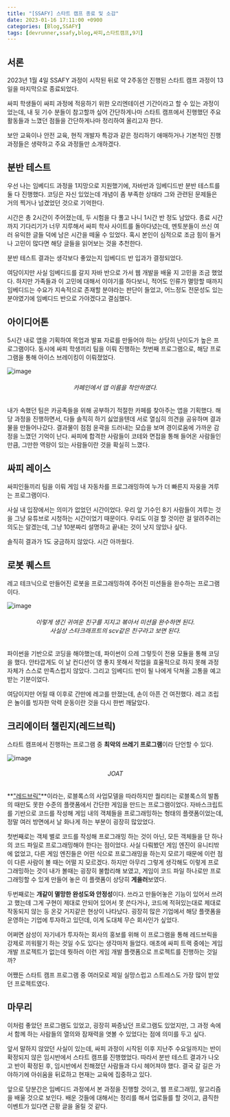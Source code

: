 ```yaml
---
title: "[SSAFY] 스타트 캠프 종료 및 소감"
date: 2023-01-16 17:11:00 +0900
categories: [Blog,SSAFY]
tags: [devrunner,ssafy,blog,싸피,스타트캠프,9기]
---
```


서론
---
2023년 1월 4일 SSAFY 과정이 시작된 뒤로 약 2주동안 진행된 스타트 캠프 과정이 13일을 마지막으로 종료되었다.

싸피 학생들이 싸피 과정에 적응하기 위한 오리엔테이션 기간이라고 할 수 있는 과정이었는데, 내 뒷 기수 분들이 참고할까 싶어 간단하게나마 스타트 캠프에서 진행했던 주요 활동들과 느꼈던 점들을 간단하게나마 정리하여 올리고자 한다.

보안 교육이나 안전 교육, 현직 개발자 특강과 같은 정리하기 애매하거나 기본적인 진행 과정들은 생략하고 주요 과정들만 소개하겠다.

분반 테스트
---
우선 나는 임베디드 과정을 1지망으로 지원했기에, 자바반과 임베디드반 분반 테스트를 둘 다 진행했다.
코딩은 자신 있었는데 개념이 좀 부족한 상태라 그와 관련된 문제들은 거의 찍거나 넘겼었던 것으로 기억한다.

시간은 총 2시간이 주어졌는데, 두 시험을 다 풀고 나니 1시간 반 정도 남았다.
종료 시간까지 기다리기가 너무 지루해서 싸피 학사 사이트를 돌아다녔는데, 멘토분들이 쓰신 여러 유익한 글들 덕에 남은 시간을 떼울 수 있었다.
혹시 본인이 심적으로 조금 힘이 들거나 고민이 많다면 해당 글들을 읽어보는 것을 추천한다.

분반 테스트 결과는 생각보다 좋았는지 임베디드 반 입과가 결정되었다.

여담이지만 사실 임베디드를 갈지 자바 반으로 가서 웹 개발을 배울 지 고민을 조금 했었다.
하지만 가족들과 이 고민에 대해서 이야기를 하다보니, 적어도 인류가 멸망할 때까지 임베디드는 수요가 지속적으로 존재할 분야라는 판단이 들었고, 어느정도 전문성도 있는 분야였기에 임베디드 반으로 가야겠다고 결심했다.

아이디어톤
---
5시간 내로 앱을 기획하여 목업과 발표 자료를 만들어야 하는 상당히 난이도가 높은 프로그램이다.
동시에 싸피 학생끼리 팀을 이뤄 진행하는 첫번째 프로그램으로, 해당 프로그램을 통해 아이스 브레이킹이 이뤄졌었다.

![image](https://user-images.githubusercontent.com/87963766/212590706-40a0c719-6077-4da4-b065-d5e36d9bb520.png)
###### <center>카페인에서 앱 이름을 착안하였다.<center>

내가 속했던 팀은 카공족들을 위해 공부하기 적절한 카페를 찾아주는 앱을 기획했다. 
해당 과정을 진행하면서, 다들 솔직히 하기 싫었을텐데 서로 열심히 의견을 공유하며 결과물을 만들어나갔다.
결과물이 점점 윤곽을 드러내는 모습을 보며 경이로움에 가까운 감정을 느꼈던 기억이 난다.
싸피에 합격한 사람들이 코테와 면접을 통해 들어온 사람들인 만큼, 그만한 역량이 있는 사람들이란 것을 확실히 느꼈다.

싸피 레이스
---
싸피인들끼리 팀을 이뤄 게임 내 자동차를 프로그래밍하여 누가 더 빠른지 자웅을 겨루는 프로그램이다.

사실 내 입장에서는 의미가 없었던 시간이었다.
우리 앞 기수인 8기 사람들이 겨루는 것을 그냥 유튜브로 시청하는 시간이었기 때문이다.
우리도 이걸 할 것이란 걸 알려주려는 의도는 알겠는데, 그냥 10분짜리 설명하고 끝내는 것이 낫지 않았나 싶다.

솔직히 결과가 1도 궁금하지 않았다. 시간 아까웠다.

로봇 퀘스트
---
레고 테크닉으로 만들어진 로봇을 프로그래밍하여 주어진 미션들을 완수하는 프로그램이다.

![image](https://user-images.githubusercontent.com/87963766/212627554-7d51dfe9-4393-4fc2-863b-1d4f85a6890e.png)
###### <center>이렇게 생긴 귀여운 친구를 지지고 볶아서 미션을 완수하면 된다.<br>사실상 스타크래프트의 scv같은 친구라고 보면 된다.<center>

파이썬을 기반으로 코딩을 해야했는데, 파이썬이 으레 그렇듯이 전용 모듈을 통해 코딩을 했다.
안타깝게도 이 날 컨디션이 영 좋지 못해서 작업을 효율적으로 하지 못해 과정 자체가 스스로 만족스럽지 않았다.
그리고 임베디드 반이 될 나에게 닥쳐올 고통을 예고받는 기분이었다.

여담이지만 어릴 때 이후로 간만에 레고를 만졌는데, 손이 아픈 건 여전했다.
레고 조립은 놀이를 빙자한 악력 운동이란 것을 다시 한번 깨달았다.

크리에이터 챌린지(레드브릭)
---
스타트 캠프에서 진행하는 프로그램 중 **최악의 쓰레기 프로그램**이라 단언할 수 있다.

![image](https://user-images.githubusercontent.com/87963766/212627946-0dbf2b65-a9d8-47f5-a057-928c090ac247.png)
###### <center>JOAT<center>

**["레드브릭"](https://redbrick.land/)**이라는, 로블록스의 사업모델을 따라하지만 퀄리티는 로블록스의 발톱의 때만도 못한 수준의 플랫폼에서 간단한 게임을 만드는 프로그램이었다.
자바스크립트를 기반으로 코드를 작성해 게임 내의 객체들을 프로그래밍하는 형태의 플랫폼이었는데, 정말 여러 방면에서 날 화나게 하는 부분이 굉장히 많았었다.

첫번째로는 객체 별로 코드를 작성해 프로그래밍 하는 것이 아닌, 모든 객체들을 단 하나의 코드 파일로 프로그래밍해야 한다는 점이었다.
사실 다뤄봤던 게임 엔진이 유니티밖에 없었고, 다른 게임 엔진들은 어떤 식으로 프로그래밍을 하는지 모르기 때문에 이런 점이 다른 사람이 볼 때는 어떨 지 모르겠다.
하지만 아무리 그렇게 생각해도 이렇게 프로그래밍하는 것이 내가 볼때는 굉장히 불합리해 보였고, 게임이 코드 파일 하나로만 프로그래밍할 수 있게 만들어 놓은 이 플랫폼이 상당히 **게을러**보였다.

두번째로는 **개같이 멸망한 완성도와 안정성**이다.
쓰라고 만들어놓은 기능이 있어서 쓰려고 했는데 그게 구현이 제대로 안되어 있어서 못 쓴다거나, 코드에 적혀있는대로 제대로 작동되지 않는 등 온갖 거지같은 현상이 나타났다.
굉장히 많은 기업에서 해당 플랫폼을 운영하는 기업에 투자하고 있던데, 이게 도대체 무슨 회사인가 싶었다.

어쩌면 삼성이 자기네가 투자하는 회사의 홍보를 위해 이 프로그램을 통해 레드브릭을 강제로 끼워팔기 하는 것일 수도 있다는 생각마저 들었다.
애초에 싸피 트랙 중에는 게임 개발 프로젝트가 없는데 뭣하러 이런 게임 개발 플랫폼으로 프로젝트를 진행하는 것일까?

어쨌든 스타트 캠프 프로그램 중 여러모로 제일 실망스럽고 스트레스도 가장 많이 받았던 프로젝트였다.

마무리
---
이처럼 좋았던 프로그램도 있었고, 굉장히 짜증났던 프로그램도 있었지만, 그 과정 속에서 함께 하는 사람들의 열의와 잠재력을 엿볼 수 있었다는 점에 의미를 두고 싶다.

앞서 말하지 않았던 사실이 있는데, 싸피 과정이 시작된 이후 지난주 수요일까지는 반이 확정되지 않은 임시반에서 스타트 캠프를 진행했었다.
따라서 분반 테스트 결과가 나오고 반이 확정된 후, 임시반에서 친해졌던 사람들과 다시 헤어져야 했다.
결국 갈 길은 가야하기에 아쉬움을 뒤로하고 현재는 교육에 집중하고 있다.

앞으로 당분간은 임베디드 과정에서 본 과정을 진행할 것이고, 웹 프로그래밍, 알고리즘을 배울 것으로 보인다.
배운 것들에 대해서는 정리를 해서 업로들를 할 것이고, 큼직한 이벤트가 있다면 근황 글을 올릴 것 같다.